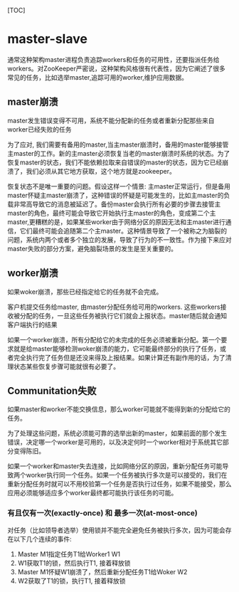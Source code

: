 [TOC]

# master-slave

通常这种架构master进程负责追踪workers和任务的可用性，还要指派任务给workers。对ZooKeeper严密说，这种架构风格很有代表性，因为它阐述了很多常见的任务，比如选举master,追踪可用的worker,维护应用数据。

## master崩溃

master发生错误变得不可用，系统不能分配新的任务或者重新分配那些来自worker已经失败的任务

为了应对, 我们需要有备用的master,当主master崩溃时，备用的master能够接管主master的工作。新的主master必须恢复当老的master崩溃时系统的状态。为了恢复master的状态，我们不能依赖拉取来自错误的master的状态，因为它已经崩溃了，我们必须从其它地方获取，这个地方就是zookeeper。

恢复状态不是唯一重要的问题。假设这样一个情景:  主master正常运行，但是备用master怀疑主master崩溃了，这种错误的怀疑是可能发生的，比如主master的负载非常高导致它的消息被延迟了。备份master会执行所有必要的步骤去接管主master的角色，最终可能会导致它开始执行主master的角色，变成第二个主master,更糟糕的是，如果某些worker由于网络分区的原因无法和主master进行通信，它们最终可能会追随第二个主master。这种情景导致了一个被称之为脑裂的问题，系统内两个或者多个独立的发展，导致了行为的不一致性。作为接下来应对master失败的部分方案，避免脑裂场景的发生是至关重要的。



## worker崩溃

如果woker崩溃，那些已经指定给它的任务就不会完成。



客户机提交任务给master, 由master分配任务给可用的workers. 这些workers接收被分配的任务，一旦这些任务被执行它们就会上报状态。master随后就会通知客户端执行的结果

如果一个worker崩溃，所有分配给它的未完成的任务必须被重新分配。第一个要求就是给master能够检测woker崩溃的能力，它可能最终部分的执行了任务，或者完全执行完了任务但是还没来得及上报结果。如果计算还有副作用的话，为了清理状态某些恢复步骤可能就很有必要了。

## Communitation失败

如果master和worker不能交换信息，那么worker可能就不能得到新的分配给它的任务。

为了处理这些问题，系统必须能可靠的选举出新的master，如果前面的那个发生错误，决定哪一个worker是可用的，以及决定何时一个worker相对于系统其它部分变得陈旧。



如果一个worker和master失去连接，比如网络分区的原因，重新分配任务可能导致两个worker执行同一个任务。如果一个任务被执行多次是可以接受的，我们在重新分配任务时就可以不用校验第一个任务是否执行过任务，如果不能接受，那么应用必须能够适应多个worker最终都可能执行该任务的可能。



### 有且仅有一次(exactly-once) 和 最多一次(at-most-once)

对任务（比如领导者选举）使用锁并不能完全避免任务被执行多次，因为可能会存在以下几个连续的事件:

1. Master M1指定任务T1给Worker1 W1
2. W1获取T1的锁，然后执行T1, 接着释放锁
3. Master M1怀疑W1崩溃了，然后重新分配任务T1给Woker W2
4. W2获取了T1的锁，执行T1, 接着释放锁